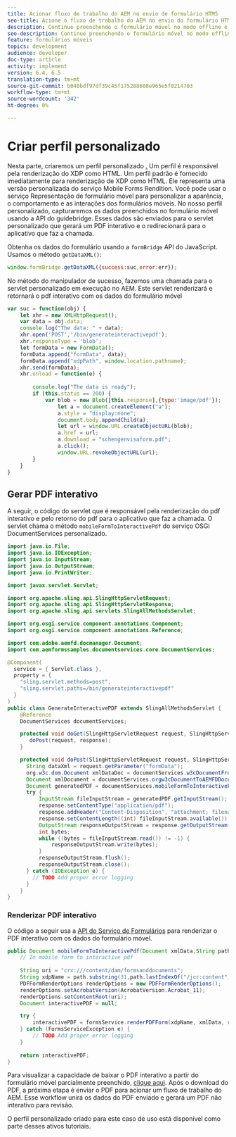 ```yaml
---
title: Acionar fluxo de trabalho do AEM no envio de formulário HTM5
seo-title: Acione o fluxo de trabalho do AEM no envio do formulário HTML5
description: Continue preenchendo o formulário móvel no modo offline e envie o formulário móvel para acionar o fluxo de trabalho do AEM
seo-description: Continue preenchendo o formulário móvel no modo offline e envie o formulário móvel para acionar o fluxo de trabalho do AEM
feature: formulários móveis
topics: development
audience: developer
doc-type: article
activity: implement
version: 6.4, 6.5
translation-type: tm+mt
source-git-commit: b040bdf97df39c45f175288608e965e5f0214703
workflow-type: tm+mt
source-wordcount: '342'
ht-degree: 0%

---
```



# Criar perfil personalizado

Nesta parte, criaremos um perfil personalizado [.](https://helpx.adobe.com/livecycle/help/mobile-forms/creating-profile.html) Um perfil é responsável pela renderização do XDP como HTML. Um perfil padrão é fornecido imediatamente para renderização de XDP como HTML. Ele representa uma versão personalizada do serviço Mobile Forms Rendition. Você pode usar o serviço Representação de formulário móvel para personalizar a aparência, o comportamento e as interações dos formulários móveis. No nosso perfil personalizado, capturaremos os dados preenchidos no formulário móvel usando a API do guidebridge. Esses dados são enviados para o servlet personalizado que gerará um PDF interativo e o redirecionará para o aplicativo que faz a chamada.

Obtenha os dados do formulário usando a `formBridge` API do JavaScript. Usamos o método `getDataXML()`:

```javascript
window.formBridge.getDataXML({success:suc,error:err});
```

No método do manipulador de sucesso, fazemos uma chamada para o servlet personalizado em execução no AEM. Este servlet renderizará e retornará o pdf interativo com os dados do formulário móvel

```javascript
var suc = function(obj) {
    let xhr = new XMLHttpRequest();
    var data = obj.data;
    console.log("The data: " + data);
    xhr.open('POST','/bin/generateinteractivepdf');
    xhr.responseType = 'blob';
    let formData = new FormData();
    formData.append("formData", data);
    formData.append("xdpPath", window.location.pathname);
    xhr.send(formData);
    xhr.onload = function(e) {
        
        console.log("The data is ready");
        if (this.status == 200) {
            var blob = new Blob([this.response],{type:'image/pdf'});
                let a = document.createElement("a");
                a.style = "display:none";
                document.body.appendChild(a);
                let url = window.URL.createObjectURL(blob);
                a.href = url;
                a.download = "schengenvisaform.pdf";
                a.click();
                window.URL.revokeObjectURL(url);
        }
    }
}
```

## Gerar PDF interativo

A seguir, o código do servlet que é responsável pela renderização do pdf interativo e pelo retorno do pdf para o aplicativo que faz a chamada. O servlet chama o método `mobileFormToInteractivePdf` do serviço OSGi DocumentServices personalizado.

```java
import java.io.File;
import java.io.IOException;
import java.io.InputStream;
import java.io.OutputStream;
import java.io.PrintWriter;

import javax.servlet.Servlet;

import org.apache.sling.api.SlingHttpServletRequest;
import org.apache.sling.api.SlingHttpServletResponse;
import org.apache.sling.api.servlets.SlingAllMethodsServlet;

import org.osgi.service.component.annotations.Component;
import org.osgi.service.component.annotations.Reference;

import com.adobe.aemfd.docmanager.Document;
import com.aemformssamples.documentservices.core.DocumentServices;

@Component(
  service = { Servlet.class }, 
  property = { 
    "sling.servlet.methods=post",
    "sling.servlet.paths=/bin/generateinteractivepdf" 
  }
)
public class GenerateInteractivePDF extends SlingAllMethodsServlet {
    @Reference
    DocumentServices documentServices;

    protected void doGet(SlingHttpServletRequest request, SlingHttpServletResponse response) { 
       doPost(request, response);
    }

    protected void doPost(SlingHttpServletRequest request, SlingHttpServletResponse response) {
      String dataXml = request.getParameter("formData");
      org.w3c.dom.Document xmlDataDoc = documentServices.w3cDocumentFromStrng(dataXml);
      Document xmlDocument = documentServices.orgw3cDocumentToAEMFDDocument(xmlDataDoc);
      Document generatedPDF = documentServices.mobileFormToInteractivePdf(xmlDocument,request.getParameter("xdpPath"));
      try {
          InputStream fileInputStream = generatedPDF.getInputStream();
          response.setContentType("application/pdf");
          response.addHeader("Content-Disposition", "attachment; filename=AemFormsRocks.pdf");
          response.setContentLength((int) fileInputStream.available());
          OutputStream responseOutputStream = response.getOutputStream();
          int bytes;
          while ((bytes = fileInputStream.read()) != -1) {
              responseOutputStream.write(bytes);
          }
          responseOutputStream.flush();
          responseOutputStream.close();
      } catch (IOException e) {
        // TODO Add proper error logging
      }
    }
}
```

### Renderizar PDF interativo

O código a seguir usa a [API do Serviço de Formulários](https://helpx.adobe.com/aem-forms/6/javadocs/com/adobe/fd/forms/api/FormsService.html) para renderizar o PDF interativo com os dados do formulário móvel.

```java
public Document mobileFormToInteractivePdf(Document xmlData,String path) {
    // In mobile form to interactive pdf
    
    String uri = "crx:///content/dam/formsanddocuments";
    String xdpName = path.substring(31,path.lastIndexOf("/jcr:content"));
    PDFFormRenderOptions renderOptions = new PDFFormRenderOptions();
    renderOptions.setAcrobatVersion(AcrobatVersion.Acrobat_11);
    renderOptions.setContentRoot(uri);
    Document interactivePDF = null;

    try {
        interactivePDF = formsService.renderPDFForm(xdpName, xmlData, renderOptions);
    } catch (FormsServiceException e) {
        // TODO Add proper error logging
    }
    
    return interactivePDF;
}
```

Para visualizar a capacidade de baixar o PDF interativo a partir do formulário móvel parcialmente preenchido, [clique aqui](https://forms.enablementadobe.com/content/dam/formsanddocuments/schengen.xdp/jcr:content).
Após o download do PDF, a próxima etapa é enviar o PDF para acionar um fluxo de trabalho do AEM. Esse workflow unirá os dados do PDF enviado e gerará um PDF não interativo para revisão.

O perfil personalizado criado para este caso de uso está disponível como parte desses ativos tutoriais.
